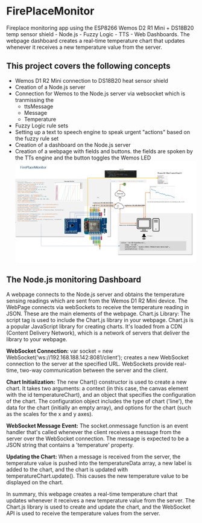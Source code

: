 # FirePlaceMonitor
Fireplace monitoring app using the ESP8266 Wemos D2 R1 Mini + DS18B20 temp sensor shield - Node.js - Fuzzy Logic - TTS - Web Dashboards. The webpage dashboard creates a real-time temperature chart that updates whenever it receives a new temperature value from the server.

## This project covers the following concepts

- Wemos D1 R2 Mini connection to DS18B20 heat sensor shield
 - Creation of a Node.js server 
 - Connection for Wemos to the Node.js server via websocket which is tranmissing the
	 - ttsMessage 
     - Message 
      - Temperature
 - Fuzzy Logic rule sets
 - Setting up a text to speech engine to speak urgent "actions" based on the fuzzy rule set
 - Creation of a dashboard on the Node.js server
 - Creation of a webpage with fields and buttons. the fields are spoken by the TTs engine and the button toggles the Wemos LED
 ![FirePlaceMonitor Model ](https://github.com/thebacons/FirePlaceMonitor/blob/main/Slide2.JPG)






## The Node.js monitoring Dashboard
A webpage connects to the Node.js server and obtains the temperature sensing readings which are sent from the Wemos D1 R2 Mini device. The WebPage connects via webSockets to receive the temperature reading in JSON. These are the main elements of the webpage. 
Chart.js Library: The script tag <script src="https://cdn.jsdelivr.net/npm/chart.js"></script> is used to include the Chart.js library in your webpage. Chart.js is a popular JavaScript library for creating charts. It's loaded from a CDN (Content Delivery Network), which is a network of servers that deliver the library to your webpage.





**WebSocket Connection:** var socket = new WebSocket('ws://192.168.188.142:8081/client'); creates a new WebSocket connection to the server at the specified URL. WebSockets provide real-time, two-way communication between the server and the client.

**Chart Initialization:** The new Chart() constructor is used to create a new chart. It takes two arguments: a context (in this case, the canvas element with the id temperatureChart), and an object that specifies the configuration of the chart. The configuration object includes the type of chart ('line'), the data for the chart (initially an empty array), and options for the chart (such as the scales for the x and y axes).

**WebSocket Message Event:** The socket.onmessage function is an event handler that's called whenever the client receives a message from the server over the WebSocket connection. The message is expected to be a JSON string that contains a 'temperature' property.

**Updating the Chart:** When a message is received from the server, the temperature value is pushed into the temperatureData array, a new label is added to the chart, and the chart is updated with temperatureChart.update(). This causes the new temperature value to be displayed on the chart.

In summary, this webpage creates a real-time temperature chart that updates whenever it receives a new temperature value from the server. The Chart.js library is used to create and update the chart, and the WebSocket API is used to receive the temperature values from the server.
